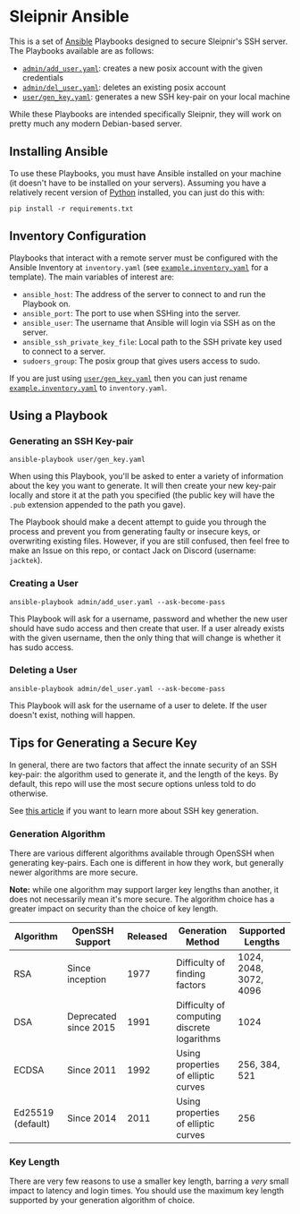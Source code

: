 # Sleipnir Ansible

This is a set of [Ansible](https://docs.ansible.com) Playbooks designed to secure Sleipnir's SSH server. The Playbooks available are as follows:

- [`admin/add_user.yaml`](/admin/add_user.yaml): creates a new posix account with the given credentials
- [`admin/del_user.yaml`](/admin/del_user.yaml): deletes an existing posix account
- [`user/gen_key.yaml`](/user/gen_key.yaml): generates a new SSH key-pair on your local machine

While these Playbooks are intended specifically Sleipnir, they will work on pretty much any modern Debian-based server.

## Installing Ansible

To use these Playbooks, you must have Ansible installed on your machine (it doesn't have to be installed on your servers). Assuming you have a relatively recent version of [Python](https://python.org) installed, you can just do this with:

```shell
pip install -r requirements.txt
```

## Inventory Configuration

Playbooks that interact with a remote server must be configured with the Ansible Inventory at `inventory.yaml` (see [`example.inventory.yaml`](/example.inventory.yaml) for a template). The main variables of interest are:

- `ansible_host`: The address of the server to connect to and run the Playbook on.
- `ansible_port`: The port to use when SSHing into the server.
- `ansible_user`: The username that Ansible will login via SSH as on the server.
- `ansible_ssh_private_key_file`: Local path to the SSH private key used to connect to a server.
- `sudoers_group`: The posix group that gives users access to sudo.

If you are just using [`user/gen_key.yaml`](/user/gen_key.yaml) then you can just rename [`example.inventory.yaml`](/example.inventory.yaml) to `inventory.yaml`.

## Using a Playbook

### Generating an SSH Key-pair

```shell
ansible-playbook user/gen_key.yaml
```

When using this Playbook, you'll be asked to enter a variety of information about the key you want to generate. It will then create your new key-pair locally and store it at the path you specified (the public key will have the `.pub` extension appended to the path you gave).

The Playbook should make a decent attempt to guide you through the process and prevent you from generating faulty or insecure keys, or overwriting existing files. However, if you are still confused, then feel free to make an Issue on this repo, or contact Jack on Discord (username: `jacktek`).

### Creating a User

```shell
ansible-playbook admin/add_user.yaml --ask-become-pass
```

This Playbook will ask for a username, password and whether the new user should have sudo access and then create that user. If a user already exists with the given username, then the only thing that will change is whether it has sudo access.

### Deleting a User

```shell
ansible-playbook admin/del_user.yaml --ask-become-pass
```

This Playbook will ask for the username of a user to delete. If the user doesn't exist, nothing will happen.

## Tips for Generating a Secure Key

In general, there are two factors that affect the innate security of an SSH key-pair: the algorithm used to generate it, and the length of the keys. By default, this repo will use the most secure options unless told to do otherwise.

See [this article](https://www.ssh.com/academy/ssh/keygen#choosing-an-algorithm-and-key-size) if you want to learn more about SSH key generation.

### Generation Algorithm

There are various different algorithms available through OpenSSH when generating key-pairs. Each one is different in how they work, but generally newer algorithms are more secure.

**Note:** while one algorithm may support larger key lengths than another, it does not necessarily mean it's more secure. The algorithm choice has a greater impact on security than the choice of key length.

| Algorithm         | OpenSSH Support       | Released | Generation Method                           | Supported Lengths      |
|-------------------|-----------------------|----------|---------------------------------------------|------------------------|
| RSA               | Since inception       | 1977     | Difficulty of finding factors               | 1024, 2048, 3072, 4096 |
| DSA               | Deprecated since 2015 | 1991     | Difficulty of computing discrete logarithms | 1024                   |
| ECDSA             | Since 2011            | 1992     | Using properties of elliptic curves         | 256, 384, 521          |
| Ed25519 (default) | Since 2014            | 2011     | Using properties of elliptic curves         | 256                    |

### Key Length

There are very few reasons to use a smaller key length, barring a *very* small impact to latency and login times. You should use the maximum key length supported by your generation algorithm of choice.